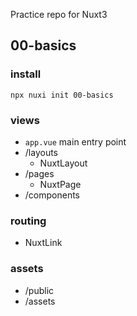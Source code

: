 Practice repo for Nuxt3 

## 00-basics
### install
```shell
npx nuxi init 00-basics
```

### views 
- ```app.vue```  main entry point
- /layouts
  - NuxtLayout
- /pages
  - NuxtPage 
- /components 

### routing 
- NuxtLink

### assets 
- /public
- /assets 